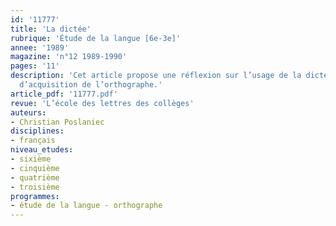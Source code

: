 ```yaml
---
id: '11777'
title: 'La dictée'
rubrique: 'Étude de la langue [6e-3e]'
annee: '1989'
magazine: 'n°12 1989-1990'
pages: '11'
description: 'Cet article propose une réflexion sur l’usage de la dictée comme moyen
  d’acquisition de l’orthographe.'
article_pdf: '11777.pdf'
revue: 'L’école des lettres des collèges'
auteurs:
- Christian Poslaniec
disciplines:
- français
niveau_etudes:
- sixième
- cinquième
- quatrième
- troisième
programmes:
- étude de la langue - orthographe
---
```

